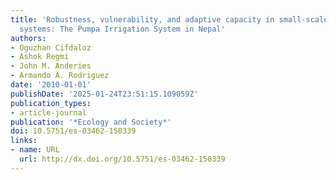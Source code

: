 ```yaml
---
title: 'Robustness, vulnerability, and adaptive capacity in small-scale social-ecological
  systems: The Pumpa Irrigation System in Nepal'
authors:
- Oguzhan Cifdaloz
- Ashok Regmi
- John M. Anderies
- Armando A. Rodriguez
date: '2010-01-01'
publishDate: '2025-01-24T23:51:15.109059Z'
publication_types:
- article-journal
publication: '*Ecology and Society*'
doi: 10.5751/es-03462-150339
links:
- name: URL
  url: http://dx.doi.org/10.5751/es-03462-150339
---
```

